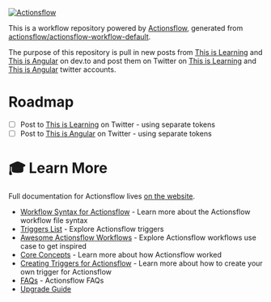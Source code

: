[![Actionsflow](https://github.com/this-is-learning/twitter-feed/actions/workflows/actionsflow.yml/badge.svg)](https://github.com/this-is-learning/twitter-feed/actions/workflows/actionsflow.yml)

This is a workflow repository powered by
[Actionsflow](https://github.com/actionsflow/actionsflow), generated from
[actionsflow/actionsflow-workflow-default](https://github.com/actionsflow/actionsflow-workflow-default).

The purpose of this repository is pull in new posts from [This is
Learning](https://dev.to/this-is-learning/) and [This is
Angular](https://dev.to/this-is-angular) on dev.to and post them on Twitter on
[This is Learning](https://twitter.com/Thisis_Learning) and [This is
Angular](https://twitter.com/Thisis_Angular) twitter accounts.

# Roadmap

- [ ] Post to [This is Learning](https://twitter.com/Thisis_Learning) on Twitter - using separate tokens
- [ ] Post to [This is Angular](https://twitter.com/Thisis_Angular) on Twitter - using separate tokens

# 🎓 Learn More

Full documentation for Actionsflow lives [on the website](https://actionsflow.github.io/docs/).

- [Workflow Syntax for Actionsflow](https://actionsflow.github.io/docs/workflow/) - Learn more about the Actionsflow workflow file syntax
- [Triggers List](https://actionsflow.github.io/docs/triggers/) - Explore Actionsflow triggers
- [Awesome Actionsflow Workflows](https://github.com/actionsflow/awesome-actionsflow) - Explore Actionsflow workflows use case to get inspired
- [Core Concepts](https://actionsflow.github.io/docs/concepts/) - Learn more about how Actionsflow worked
- [Creating Triggers for Actionsflow](https://actionsflow.github.io/docs/creating-triggers/) - Learn more about how to create your own trigger for Actionsflow
- [FAQs](https://actionsflow.github.io/docs/faqs/) - Actionsflow FAQs
- [Upgrade Guide](https://actionsflow.github.io/docs/upgrade/)
